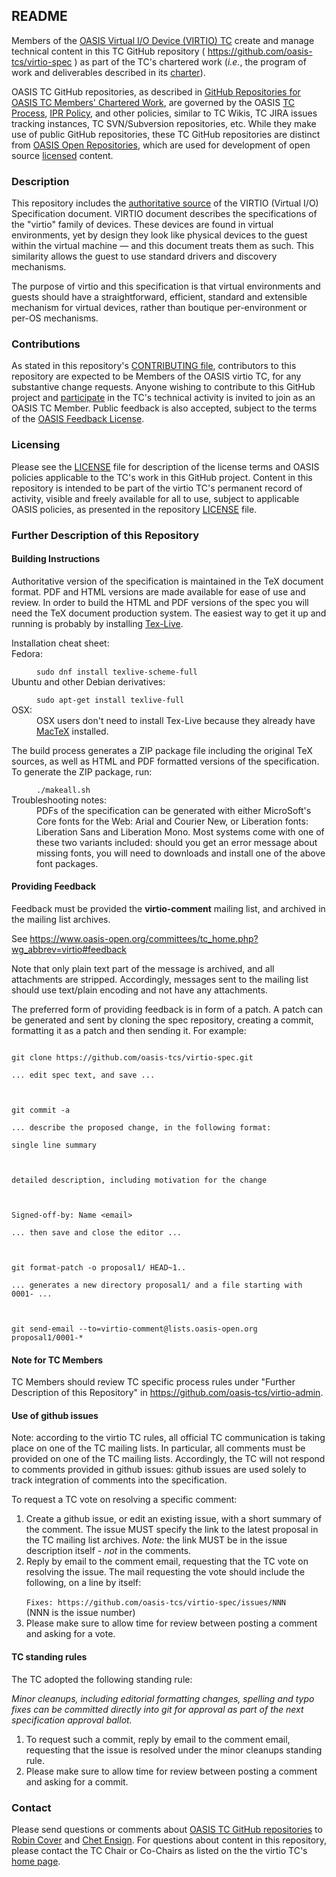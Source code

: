<div>
<h2>README</h2>

<p>Members of the <a href="https://www.oasis-open.org/committees/virtio/">OASIS Virtual I/O Device (VIRTIO) TC</a> create and manage technical content in this TC GitHub repository ( <a href="https://github.com/oasis-tcs/virtio-spec">https://github.com/oasis-tcs/virtio-spec</a> ) as part of the TC's chartered work (<i>i.e.</i>, the program of work and deliverables described in its <a href="https://www.oasis-open.org/committees/virtio/charter.php">charter</a>).</p>

<p>OASIS TC GitHub repositories, as described in <a href="https://www.oasis-open.org/resources/tcadmin/github-repositories-for-oasis-tc-members-chartered-work">GitHub Repositories for OASIS TC Members' Chartered Work</a>, are governed by the OASIS <a href="https://www.oasis-open.org/policies-guidelines/tc-process">TC Process</a>, <a href="https://www.oasis-open.org/policies-guidelines/ipr">IPR Policy</a>, and other policies, similar to TC Wikis, TC JIRA issues tracking instances, TC SVN/Subversion repositories, etc.  While they make use of public GitHub repositories, these TC GitHub repositories are distinct from <a href="https://www.oasis-open.org/resources/open-repositories">OASIS Open Repositories</a>, which are used for development of open source <a href="https://www.oasis-open.org/resources/open-repositories/licenses">licensed</a> content.</p>
</div>

<div>
<h3>Description</h3>

<p>This repository includes the <a href="https://github.com/oasis-tcs/virtio-spec/releases">authoritative source</a> of the VIRTIO (Virtual I/O) Specification document. VIRTIO document describes the specifications of the "virtio" family of devices. These devices are found in virtual environments, yet by design they look like physical devices to the guest within the virtual machine &mdash; and this document treats them as such. This similarity allows the guest to use standard drivers and discovery mechanisms. </p>

<p>The purpose of virtio and this specification is that virtual environments and guests should have a straightforward, efficient, standard and extensible mechanism for virtual devices, rather than boutique per-environment or per-OS mechanisms.</p>
</div>

<div>
<h3>Contributions</h3>
<p>As stated in this repository's <a href="https://github.com/oasis-tcs/virtio-spec/blob/master/CONTRIBUTING.md">CONTRIBUTING file</a>, contributors to this repository are expected to be Members of the OASIS virtio TC, for any substantive change requests.  Anyone wishing to contribute to this GitHub project and <a href="https://www.oasis-open.org/join/participation-instructions">participate</a> in the TC's technical activity is invited to join as an OASIS TC Member.  Public feedback is also accepted, subject to the terms of the <a href="https://www.oasis-open.org/policies-guidelines/ipr#appendixa">OASIS Feedback License</a>.</p>
</div>



<div>
<h3>Licensing</h3>
<p>Please see the <a href="https://github.com/oasis-tcs/virtio-spec/blob/master/LICENSE.md">LICENSE</a> file for description of the license terms and OASIS policies applicable to the TC's work in this GitHub project. Content in this repository is intended to be part of the virtio TC's permanent record of activity, visible and freely available for all to use, subject to applicable OASIS policies, as presented in the repository <a href="https://github.com/oasis-tcs/virtio-spec/blob/master/LICENSE.md">LICENSE</a> file.</p>
</div>

<div>

<h3>Further Description of this Repository</h3>
<h4>Building Instructions</h4>
Authoritative version of the specification is maintained in the
TeX document format. PDF and HTML versions are made available for
ease of use and review.
In order to build the HTML and PDF versions of the spec you will need the
TeX document production system.
The easiest way to get it up and running is probably by installing
<a href="https://www.tug.org/texlive/">Tex-Live</a>.

<dl>Installation cheat sheet:
<dt>Fedora:</dt>
<dd>
<code>
sudo dnf install texlive-scheme-full
</code></dd>
<dt>
Ubuntu and other Debian derivatives:
</dt>
<dd>
<code>
sudo apt-get install texlive-full
</code></dd>
<dt>OSX:<dt>
<dd>OSX users don't need to install Tex-Live because they already have
<a href="http://www.tug.org/mactex/">MacTeX</a> installed.
</dd>
</dl>
<dl>The build process generates a ZIP package file including the
original TeX sources, as well as HTML and PDF formatted
versions of the specification.
<dt>To generate the ZIP package, run:<dt>
<dd>
<code>
./makeall.sh
</code>
</dd>
<dt>Troubleshooting notes:</dt>
<dd> PDFs of the specification can be generated with
either MicroSoft's Core fonts for the Web: Arial and Courier New,
or Liberation fonts: Liberation Sans and Liberation Mono.
Most systems come with one of these two variants included:
should you get an error message about missing fonts,
you will need to downloads and install one of the above
font packages.
<dd>
</dl>
<h4>Providing Feedback</h4>
Feedback must be provided the <strong>virtio-comment</strong> mailing list,
and archived in the mailing list archives.
<p>See <A
HREF="https://www.oasis-open.org/committees/tc_home.php?wg_abbrev=virtio#feedback">
https://www.oasis-open.org/committees/tc_home.php?wg_abbrev=virtio#feedback</A>
<p>Note that only plain text part of the message is archived, and all
attachments are stripped. Accordingly, messages sent to the
mailing list should use text/plain encoding and not
have any attachments.
<p>The preferred form of providing feedback is in form of a patch.
A patch can be generated and sent by cloning the spec repository,
creating a commit, formatting it as a patch and then sending it.
For example:
<code>
<p>
git clone https://github.com/oasis-tcs/virtio-spec.git<br>
... edit spec text, and save ...<br>
<p>
git commit -a<br>
... describe the proposed change, in the following format:<br>
single line summary<br>
<br>
detailed description, including motivation for the change<br>
<br>
Signed-off-by: Name &lt;email&gt;<br>
... then save and close the editor ... <br>
<p>
git format-patch -o proposal1/ HEAD~1..<br>
... generates a new directory proposal1/ and a file starting with 0001- ...<br>
<p>
git send-email --to=virtio-comment@lists.oasis-open.org proposal1/0001-*
</code>
<h4>Note for TC Members</h4>
<p>TC Members should review TC specific
process rules under "Further Description of this Repository"
in <A
HREF="https://github.com/oasis-tcs/virtio-admin">https://github.com/oasis-tcs/virtio-admin</A>.

</div>
<h4>Use of github issues</h4>
Note: according to the virtio TC rules, all official TC communication
is taking place on one of the TC mailing lists.
In particular, all comments must be provided on
one of the TC mailing lists. Accordingly, the TC will not respond
to comments provided in github issues: github issues are
used solely to track integration of comments into the
specification.<p>
To request a TC vote on resolving a specific comment:
<ol>
<li>Create a github issue, or edit an existing issue, with
a short summary of the comment.
The issue MUST specify
the link to the latest proposal in the TC mailing list
archives. <em>Note:</em> the link MUST be in the issue description itself -
<em>not</em> in the comments.</li>
<li>Reply by email to the comment email, requesting that the TC vote
on resolving the issue.
The mail requesting the vote should include the following, on a line by itself:<br>
<code>
Fixes: https://github.com/oasis-tcs/virtio-spec/issues/NNN
</code>
(NNN is the issue number)</li>
<li>Please make sure to allow time for review between posting a comment
and asking for a vote. </li>
</ol>
<h4>TC standing rules</h4>
The TC adopted the following standing rule:
<p>
<em>
Minor cleanups, including editorial formatting changes, spelling
and typo fixes can be committed directly into git for approval as
part of the next specification approval ballot.
</em>
<ol>
<li>To request such a commit, reply by email to the comment email, requesting that the
issue is resolved under the minor cleanups standing rule.
</li>
<li>Please make sure to allow time for review between posting a comment
and asking for a commit. </li>
</ol>

<h3>Contact</h3>
<p>Please send questions or comments about <a href="https://www.oasis-open.org/resources/tcadmin/github-repositories-for-oasis-tc-members-chartered-work">OASIS TC GitHub repositories</a> to <a href="mailto:robin@oasis-open.org">Robin Cover</a> and <a href="mailto:chet.ensign@oasis-open.org">Chet Ensign</a>.  For questions about content in this repository, please contact the TC Chair or Co-Chairs as listed on the the virtio TC's <a href="https://www.oasis-open.org/committees/virtio/">home page</a>.</p>
</div>
